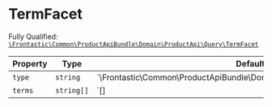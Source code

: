 #  TermFacet

Fully Qualified: [`\Frontastic\Common\ProductApiBundle\Domain\ProductApi\Query\TermFacet`](../../../../../../src/php/ProductApiBundle/Domain/ProductApi/Query/TermFacet.php)



Property|Type|Default|Description
--------|----|-------|-----------
`type`|`string`|`\Frontastic\Common\ProductApiBundle\Domain\ProductApi\Facets::TYPE_TERM|
`terms`|`string[]`|`[]|

